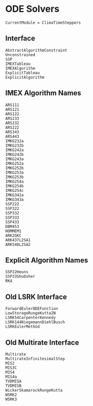 # ODE Solvers

```@meta
CurrentModule = ClimaTimeSteppers
```

## Interface

```@docs
AbstractAlgorithmConstraint
Unconstrained
SSP
IMEXTableau
IMEXAlgorithm
ExplicitTableau
ExplicitAlgorithm
```

## IMEX Algorithm Names

```@docs
ARS111
ARS121
ARS122
ARS233
ARS232
ARS222
ARS343
ARS443
IMKG232a
IMKG232b
IMKG242a
IMKG242b
IMKG243a
IMKG252a
IMKG252b
IMKG253a
IMKG253b
IMKG254a
IMKG254b
IMKG254c
IMKG342a
IMKG343a
SSP222
SSP322
SSP332
SSP333
SSP433
DBM453
HOMMEM1
ARK2GKC
ARK437L2SA1
ARK548L2SA2
```

## Explicit Algorithm Names

```@docs
SSP22Heuns
SSP33ShuOsher
RK4
```

## Old LSRK Interface

```@docs
ForwardEulerODEFunction
LowStorageRungeKutta2N
LSRK54CarpenterKennedy
LSRK144NiegemannDiehlBusch
LSRKEulerMethod
```

## Old Multirate Interface

```@docs
Multirate
MultirateInfinitesimalStep
MIS2
MIS3C
MIS4
MIS4a
TVDMISA
TVDMISB
WickerSkamarockRungeKutta
WSRK2
WSRK3
```
